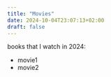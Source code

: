 ```yaml
---
title: "Movies"
date: 2024-10-04T23:07:13+02:00
draft: false
---
```


books that I watch in 2024:
- movie1
- movie2